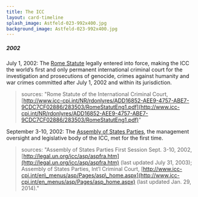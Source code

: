 ```yaml
---
title: The ICC
layout: card-timeline
splash_image: Astfeld-023-992x400.jpg
background_image: Astfeld-023-992x400.jpg
---
```

##### 2002

July 1, 2002: The [Rome Statute](http://www.icc-cpi.int/NR/rdonlyres/ADD16852-AEE9-4757-ABE7-9CDC7CF02886/283503/RomeStatutEng1.pdf) legally entered into force, making the ICC the world’s first and only permanent international criminal court for the investigation and prosecutions of genocide, crimes against humanity and war crimes committed after July 1, 2002 and within its jurisdiction.

> sources: "Rome Statute of the International Criminal Court, [http://www.icc-cpi.int/NR/rdonlyres/ADD16852-AEE9-4757-ABE7-9CDC7CF02886/283503/RomeStatutEng1.pdf](http://www.icc-cpi.int/NR/rdonlyres/ADD16852-AEE9-4757-ABE7-9CDC7CF02886/283503/RomeStatutEng1.pdf)"

September 3-10, 2002: The [Assembly of States Parties](http://www.icc-cpi.int/en_menus/asp/Pages/asp_home.aspx), the management oversight and legislative body of the ICC, met for the first time.

> sources: "Assembly of States Parties First Session Sept. 3-10, 2002, [http://legal.un.org/icc/asp/aspfra.htm](http://legal.un.org/icc/asp/aspfra.htm) (last updated July 31, 2003); Assembly of States Parties, Int’l Criminal Court, [http://www.icc-cpi.int/en\_menus/asp/Pages/asp\_home.aspx](http://www.icc-cpi.int/en_menus/asp/Pages/asp_home.aspx) (last updated Jan. 29, 2014)." 